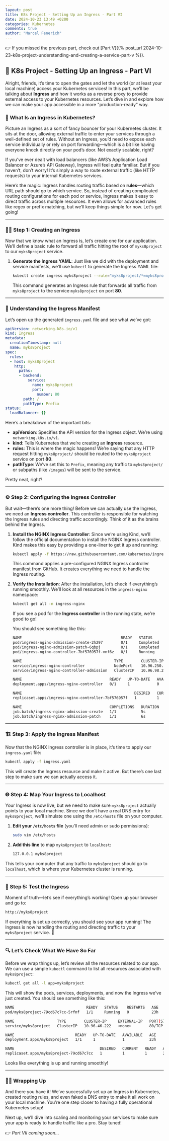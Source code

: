 ```yaml
---
layout: post
title: K8s Project - Setting Up an Ingress - Part VI
date: 2024-10-23 13:49 +0200
categories: Kubernetes
comments: true
author: "Marcel Fenerich"
---
```


👉 If you missed the previous part, check out [Part V]({% post_url 2024-10-23-k8s-project-understanding-and-creating-a-service-part-v %}).

## 🚀 K8s Project - Setting Up an Ingress - Part VI

Alright, friends, it’s time to open the gates and let the world (or at least your local machine) access your Kubernetes services! In this part, we’ll be talking about **Ingress** and how it works as a reverse proxy to provide external access to your Kubernetes resources. Let’s dive in and explore how we can make your app accessible in a more "production-ready" way.

### 🧐 What Is an Ingress in Kubernetes?

Picture an Ingress as a sort of fancy bouncer for your Kubernetes cluster. It sits at the door, allowing external traffic to enter your services through a well-defined set of rules. Without an Ingress, you’d need to expose each service individually or rely on port forwarding—which is a bit like having everyone knock directly on your pod’s door. Not exactly scalable, right?

If you’ve ever dealt with load balancers (like AWS’s Application Load Balancer or Azure’s API Gateway), Ingress will feel quite familiar. But if you haven’t, don’t worry! It’s simply a way to route external traffic (like HTTP requests) to your internal Kubernetes services.

Here’s the magic: Ingress handles routing traffic based on **rules**—which URL path should go to which service. So, instead of creating complicated routing configurations for each pod or service, Ingress makes it easy to direct traffic across multiple resources. It even allows for advanced rules like regex or prefix matching, but we’ll keep things simple for now. Let's get going!

---

### 🧑‍💻 Step 1: Creating an Ingress

Now that we know what an Ingress is, let’s create one for our application. We’ll define a basic rule to forward all traffic hitting the root of `myks8project` to our `myks8project` service.

1. **Generate the Ingress YAML**:
    Just like we did with the deployment and service manifests, we’ll use `kubectl` to generate the Ingress YAML file:

    ```bash
    kubectl create ingress myks8project --rule="myks8project/*=myks8project:80" --dry-run=client -o yaml > ingress.yaml
    ```

    This command generates an Ingress rule that forwards all traffic from `myks8project` to the service `myks8project` on port **80**.

---

### 📜 Understanding the Ingress Manifest

Let’s open up the generated `ingress.yaml` file and see what we’ve got:

```yaml
apiVersion: networking.k8s.io/v1
kind: Ingress
metadata:
  creationTimestamp: null
  name: myks8project
spec:
  rules:
  - host: myks8project
    http:
      paths:
      - backend:
          service:
            name: myks8project
            port:
              number: 80
        path: /
        pathType: Prefix
status:
  loadBalancer: {}
```

Here’s a breakdown of the important bits:

- **apiVersion**: Specifies the API version for the Ingress object. We’re using `networking.k8s.io/v1`.
- **kind**: Tells Kubernetes that we’re creating an **Ingress** resource.
- **rules**: This is where the magic happens! We’re saying that any HTTP request hitting `myks8project/` should be routed to the `myks8project` service on port **80**.
- **pathType**: We’ve set this to `Prefix`, meaning any traffic to `myks8project/` or subpaths (like `/images`) will be sent to the service.

Pretty neat, right?

---

### ⚙️ Step 2: Configuring the Ingress Controller

But wait—there’s one more thing! Before we can actually use the Ingress, we need an **Ingress controller**. This controller is responsible for watching the Ingress rules and directing traffic accordingly. Think of it as the brains behind the Ingress.

1. **Install the NGINX Ingress Controller**:
    Since we’re using Kind, we’ll follow the official documentation to install the NGINX Ingress controller. Kind makes this easy by providing a one-liner to get it up and running:

    ```bash
    kubectl apply -f https://raw.githubusercontent.com/kubernetes/ingress-nginx/main/deploy/static/provider/kind/deploy.yaml
    ```

    This command applies a pre-configured NGINX Ingress controller manifest from GitHub. It creates everything we need to handle the Ingress routing.

2. **Verify the Installation**:
    After the installation, let’s check if everything’s running smoothly. We’ll look at all resources in the `ingress-nginx` namespace:

    ```bash
    kubectl get all -n ingress-nginx
    ```

    If you see a pod for the **Ingress controller** in the running state, we’re good to go!

    You should see something like this:

    ```bash
    NAME                                            READY   STATUS      RESTARTS   AGE
    pod/ingress-nginx-admission-create-2h297        0/1     Completed   0          18s
    pod/ingress-nginx-admission-patch-6qbpj         0/1     Completed   1          18s
    pod/ingress-nginx-controller-7bf576957f-vnf6z   0/1     Running     0          18s

    NAME                                         TYPE        CLUSTER-IP      EXTERNAL-IP   PORT(S)                      AGE
    service/ingress-nginx-controller             NodePort    10.96.250.186   <none>        80:32066/TCP,443:31049/TCP   18s
    service/ingress-nginx-controller-admission   ClusterIP   10.96.98.21     <none>        443/TCP                      18s

    NAME                                       READY   UP-TO-DATE   AVAILABLE   AGE
    deployment.apps/ingress-nginx-controller   0/1     1            0           18s

    NAME                                                  DESIRED   CURRENT   READY   AGE
    replicaset.apps/ingress-nginx-controller-7bf576957f   1         1         0       18s

    NAME                                       COMPLETIONS   DURATION   AGE
    job.batch/ingress-nginx-admission-create   1/1           5s         18s
    job.batch/ingress-nginx-admission-patch    1/1           6s         18s
    ```

---

### 🏗️ Step 3: Apply the Ingress Manifest

Now that the NGINX Ingress controller is in place, it’s time to apply our `ingress.yaml` file:

```bash
kubectl apply -f ingress.yaml
```

This will create the Ingress resource and make it active. But there’s one last step to make sure we can actually access it.

---

### 🌐 Step 4: Map Your Ingress to Localhost

Your Ingress is now live, but we need to make sure `myks8project` actually points to your local machine. Since we don’t have a real DNS entry for `myks8project`, we’ll simulate one using the `/etc/hosts` file on your computer.

1. **Edit your `/etc/hosts` file** (you’ll need admin or sudo permissions):

    ```bash
    sudo vim /etc/hosts
    ```

2. **Add this line** to map `myks8project` to `localhost`:

    ```bash
    127.0.0.1 myks8project
    ```

This tells your computer that any traffic to `myks8project` should go to `localhost`, which is where your Kubernetes cluster is running.

---

### 🎉 Step 5: Test the Ingress

Moment of truth—let’s see if everything’s working! Open up your browser and go to:

```bash
http://myks8project
```

If everything is set up correctly, you should see your app running! The Ingress is now handling the routing and directing traffic to your `myks8project` service. 🎉

---

### 🔍 Let’s Check What We Have So Far

Before we wrap things up, let’s review all the resources related to our app. We can use a simple `kubectl` command to list all resources associated with `myks8project`:

```bash
kubectl get all -l app=myks8project
```

This will show the pods, services, deployments, and now the Ingress we’ve just created. You should see something like this:

```bash
NAME                                READY   STATUS    RESTARTS   AGE
pod/myks8project-79cd67c7cc-5rfnf   1/1     Running   0          23h

NAME                   TYPE        CLUSTER-IP     EXTERNAL-IP   PORT(S)   AGE
service/myks8project   ClusterIP   10.96.46.222   <none>        80/TCP    40m

NAME                           READY   UP-TO-DATE   AVAILABLE   AGE
deployment.apps/myks8project   1/1     1            1           23h

NAME                                      DESIRED   CURRENT   READY   AGE
replicaset.apps/myks8project-79cd67c7cc   1         1         1       23h
```

Looks like everything is up and running smoothly!

---

### 🧑‍💻 Wrapping Up

And there you have it! We’ve successfully set up an Ingress in Kubernetes, created routing rules, and even faked a DNS entry to make it all work on your local machine. You’re one step closer to having a fully operational Kubernetes setup!

Next up, we’ll dive into scaling and monitoring your services to make sure your app is ready to handle traffic like a pro. Stay tuned!

👉 *Part VII coming soon...*
